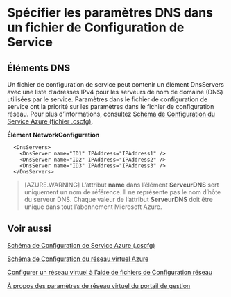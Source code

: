<properties 
   pageTitle="Spécification des paramètres DNS dans un fichier de configuration de service | Microsoft Azure"
   description="spécifier les paramètres DNS personnalisés à l’aide du fichier de configuration de service de réseau virtuel"
   services="virtual-network"
   documentationCenter="na"
   authors="jimdial"
   manager="carmonm"
   editor="tysonn" />
<tags 
   ms.service="virtual-network"
   ms.devlang="na"
   ms.topic="article"
   ms.tgt_pltfrm="na"
   ms.workload="infrastructure-services"
   ms.date="02/24/2016"
   ms.author="jdial" />

# <a name="specifying-dns-settings-in-a-service-configuration-file"></a>Spécifier les paramètres DNS dans un fichier de Configuration de Service

## <a name="dns-elements"></a>Éléments DNS

Un fichier de configuration de service peut contenir un élément DnsServers avec une liste d’adresses IPv4 pour les serveurs de nom de domaine (DNS) utilisées par le service. Paramètres dans le fichier de configuration de service ont la priorité sur les paramètres dans le fichier de configuration réseau. Pour plus d’informations, consultez [Schéma de Configuration du Service Azure (fichier .cscfg)](https://msdn.microsoft.com/library/azure/ee758710.aspx).

**Élément NetworkConfiguration**

      <DnsServers>
        <DnsServer name="ID1" IPAddress="IPAddress1" />
        <DnsServer name="ID2" IPAddress="IPAddress2" />
        <DnsServer name="ID3" IPAddress="IPAddress3" />
      </DnsServers>

>[AZURE.WARNING] L’attribut **name** dans l’élément **ServeurDNS** sert uniquement un nom de référence. Il ne représente pas le nom d’hôte du serveur DNS. Chaque valeur de l’attribut **ServeurDNS** doit être unique dans tout l’abonnement Microsoft Azure.

## <a name="see-also"></a>Voir aussi

[Schéma de Configuration de Service Azure (.cscfg)](https://msdn.microsoft.com/library/windowsazure/ee758710)

[Schéma de Configuration du réseau virtuel Azure](http://go.microsoft.com/fwlink/?LinkId=248093)

[Configurer un réseau virtuel à l’aide de fichiers de Configuration réseau](http://go.microsoft.com/fwlink/?LinkId=248094)

[À propos des paramètres de réseau virtuel du portail de gestion](http://go.microsoft.com/fwlink/?LinkId=248092)

